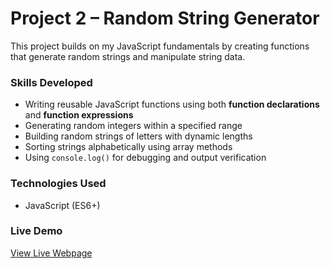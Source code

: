 # Project 2 – Random String Generator

This project builds on my JavaScript fundamentals by creating functions that generate random strings and manipulate string data.

### Skills Developed
- Writing reusable JavaScript functions using both **function declarations** and **function expressions**
- Generating random integers within a specified range
- Building random strings of letters with dynamic lengths
- Sorting strings alphabetically using array methods
- Using `console.log()` for debugging and output verification

### Technologies Used
- JavaScript (ES6+)

### Live Demo
[View Live Webpage](https://uo-cit-drewlesh.github.io/CIT-281-WebApplicationDevelopment-I/Project2/)
